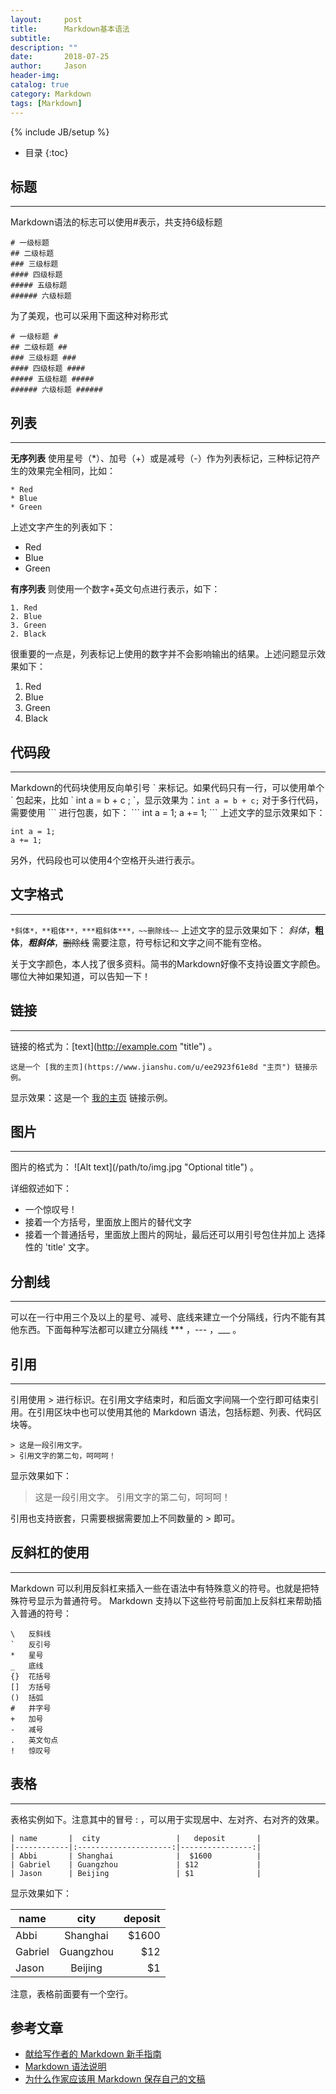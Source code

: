 ```yaml
---
layout:     post
title:      Markdown基本语法
subtitle:   
description: ""
date:       2018-07-25
author:     Jason
header-img:
catalog: true
category: Markdown
tags: [Markdown]
---
```

{% include JB/setup %}

* 目录
{:toc}

## 标题
---
Markdown语法的标志可以使用#表示，共支持6级标题
```
# 一级标题
## 二级标题
### 三级标题
#### 四级标题
##### 五级标题
###### 六级标题
```
为了美观，也可以采用下面这种对称形式
```
# 一级标题 #
## 二级标题 ##
### 三级标题 ###
#### 四级标题 ####
##### 五级标题 #####
###### 六级标题 ######
```

## 列表
---
**无序列表** 使用星号（*）、加号（+）或是减号（-）作为列表标记，三种标记符产生的效果完全相同，比如：
```
* Red
* Blue
* Green
```
上述文字产生的列表如下：
* Red
* Blue
* Green

**有序列表** 则使用一个数字+英文句点进行表示，如下：
```
1. Red
2. Blue
3. Green
2. Black
```
很重要的一点是，列表标记上使用的数字并不会影响输出的结果。上述问题显示效果如下：
1. Red
2. Blue
3. Green
2. Black

## 代码段
---
Markdown的代码块使用反向单引号 \` 来标记。如果代码只有一行，可以使用单个 \` 包起来，比如 \` int a =  b + c ; \`，显示效果为：`int a = b + c;`
对于多行代码，需要使用 \``` 进行包裹，如下：
\```
int a = 1;
a += 1;
\```
上述文字的显示效果如下：
```
int a = 1;
a += 1;
```
另外，代码段也可以使用4个空格开头进行表示。

## 文字格式
---
`*斜体*，**粗体**，***粗斜体***，~~删除线~~`
上述文字的显示效果如下：
*斜体*，**粗体**，***粗斜体***，~~删除线~~
需要注意，符号标记和文字之间不能有空格。

关于文字颜色，本人找了很多资料。简书的Markdown好像不支持设置文字颜色。哪位大神如果知道，可以告知一下！

## 链接
---
链接的格式为：\[text\]\(http://example.com "title"\)  。
```
这是一个 [我的主页](https://www.jianshu.com/u/ee2923f61e8d "主页") 链接示例。
```
显示效果：这是一个 [我的主页](https://www.jianshu.com/u/ee2923f61e8d "主页") 链接示例。

## 图片
---
图片的格式为： \!\[Alt text\](/path/to/img.jpg "Optional title") 。

详细叙述如下：
* 一个惊叹号 !
* 接着一个方括号，里面放上图片的替代文字
* 接着一个普通括号，里面放上图片的网址，最后还可以用引号包住并加上 选择性的 'title' 文字。

## 分割线
---
可以在一行中用三个及以上的星号、减号、底线来建立一个分隔线，行内不能有其他东西。下面每种写法都可以建立分隔线 \*\*\* ，\-\-\- ，\_\_\_ 。

## 引用
---
引用使用 > 进行标识。在引用文字结束时，和后面文字间隔一个空行即可结束引用。在引用区块中也可以使用其他的 Markdown 语法，包括标题、列表、代码区块等。
```
> 这是一段引用文字。
> 引用文字的第二句，呵呵呵！
```
显示效果如下：
> 这是一段引用文字。
> 引用文字的第二句，呵呵呵！

引用也支持嵌套，只需要根据需要加上不同数量的 > 即可。

## 反斜杠的使用
---
Markdown 可以利用反斜杠来插入一些在语法中有特殊意义的符号。也就是把特殊符号显示为普通符号。
Markdown 支持以下这些符号前面加上反斜杠来帮助插入普通的符号：
```
\   反斜线
`   反引号
*   星号
_   底线
{}  花括号
[]  方括号
()  括弧
#   井字号
+   加号
-   减号
.   英文句点
!   惊叹号
```

## 表格
---
表格实例如下。注意其中的冒号 \: ，可以用于实现居中、左对齐、右对齐的效果。
```
| name       |  city                 |   deposit       |
|------------|:---------------------:|----------------:|
| Abbi       | Shanghai              |  $1600          |
| Gabriel    | Guangzhou             | $12             |
| Jason      | Beijing               | $1              |
```

显示效果如下：

| name     |  city                   |   deposit      |
|------------|:---------------------:|----------------:|
| Abbi      | Shanghai           |  $1600        |
| Gabriel  | Guangzhou       | $12             |
| Jason    | Beijing               | $1               |

注意，表格前面要有一个空行。

## 参考文章
* [献给写作者的 Markdown 新手指南](https://www.jianshu.com/p/q81RER)
* [Markdown 语法说明](http://wowubuntu.com/markdown/#philosophy)
* [为什么作家应该用 Markdown 保存自己的文稿](https://www.jianshu.com/p/qqGjLN)
